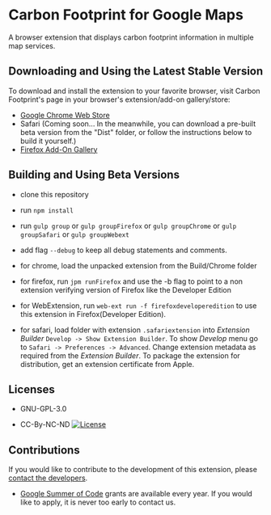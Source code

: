 Carbon Footprint for Google Maps
================================

A browser extension that displays carbon footprint information in multiple map services.

Downloading and Using the Latest Stable Version
-----------------------------------------------

To download and install the extension to your favorite browser, visit Carbon Footprint's page in your browser's extension/add-on gallery/store:

*	[Google Chrome Web Store](https://chrome.google.com/webstore/detail/carbon-footprint/ednfpjleaanokkjcgljbmamhlbkddcgh)
*	Safari (Coming soon... In the meanwhile, you can download a pre-built beta version from the "Dist" folder, or follow the instructions below to build it yourself.)
*	[Firefox Add-On Gallery](https://addons.mozilla.org/en-US/firefox/addon/carbon-footprint/)

Building and Using Beta Versions
--------------------------------

* clone this repository

* run `npm install`

* run `gulp group` or `gulp groupFirefox` or `gulp groupChrome` or `gulp groupSafari` or `gulp groupWebext`

* add flag `--debug` to keep all debug statements and comments.

* for chrome, load the unpacked extension from the Build/Chrome folder

* for firefox, run `jpm runFirefox` and use the -b flag to point to a non extension verifying version of Firefox like the Developer Edition

* for WebExtension, run `web-ext run -f firefoxdeveloperedition` to use this extension in Firefox(Developer Edition).

* for safari, load folder with extension `.safariextension` into _Extension Builder_ `Develop -> Show Extension Builder`. To show _Develop_ menu go to `Safari -> Preferences -> Advanced`. Change extension metadata as required from the _Extension Builder_. To package the extension for distribution, get an extension certificate from Apple.

Licenses
--------

* GNU-GPL-3.0

* CC-By-NC-ND [![License](https://i.creativecommons.org/l/by-nc-nd/4.0/88x31.png)](http://creativecommons.org/licenses/by-nc-nd/4.0/)


Contributions
-------------

If you would like to contribute to the development of this extension, please [contact the developers](mailto:bruno.wp@gmail.com).

* [Google Summer of Code](GoogleSummerOfCode.md) grants are available every year. If you would like to apply, it is never too early to contact us.
